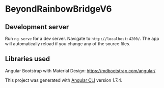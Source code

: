 # BeyondRainbowBridgeV6


## Development server

Run `ng serve` for a dev server. Navigate to `http://localhost:4200/`. The app will automatically reload if you change any of the source files.


## Libraries used
Angular Bootstrap with Material Design: https://mdbootstrap.com/angular/


This project was generated with [Angular CLI](https://github.com/angular/angular-cli) version 1.7.4.
